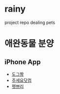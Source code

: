 # rainy
project repo dealing pets

# 애완동물 분양
## iPhone App
- [도그짱](https://itunes.apple.com/kr/app/dogeujjang-jeonguggang-ajibun/id1016731387?l=en&mt=8)
- [주세요닷컴](http://www.zooseyo.com/main/main.php?)
- [펫쁘리](https://jpet.jboard.net/petfree/pet.php)
